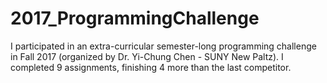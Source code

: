 # 2017_ProgrammingChallenge
I participated in an extra-curricular semester-long programming challenge in Fall 2017 (organized by Dr. Yi-Chung Chen - SUNY New Paltz). I completed 9 assignments, finishing 4 more than the last competitor. 
